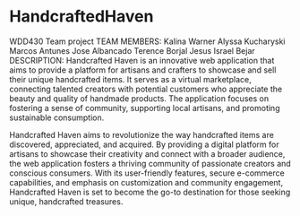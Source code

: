 # HandcraftedHaven
WDD430 Team project
TEAM MEMBERS:
Kalina Warner
Alyssa Kucharyski
Marcos Antunes
Jose Albancado
Terence Borjal
Jesus Israel Bejar 
DESCRIPTION:
Handcrafted Haven is an innovative web application that aims to provide a platform for artisans and 
crafters to showcase and sell their unique handcrafted items. It serves as a virtual marketplace, 
connecting talented creators with potential customers who appreciate the beauty and quality of handmade 
products. The application focuses on fostering a sense of community, supporting local artisans, and 
promoting sustainable consumption.

Handcrafted Haven aims to revolutionize the way handcrafted items are discovered, appreciated, and acquired. 
By providing a digital platform for artisans to showcase their creativity and connect with a broader audience, 
the web application fosters a thriving community of passionate creators and conscious consumers. With its 
user-friendly features, secure e-commerce capabilities, and emphasis on customization and community engagement, 
Handcrafted Haven is set to become the go-to destination for those seeking unique, handcrafted treasures.
